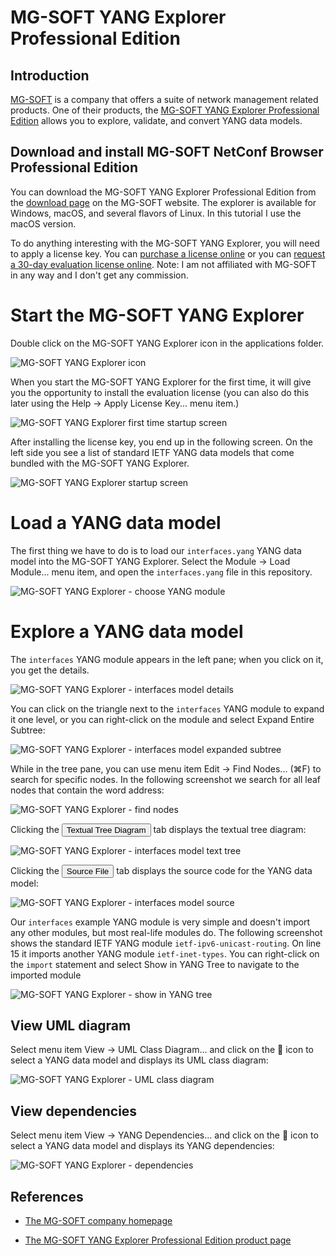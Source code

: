 # MG-SOFT YANG Explorer Professional Edition

## Introduction

[MG-SOFT](https://www.mg-soft.si/) is a company that offers a suite of network management related
products.
One of their products, the
[MG-SOFT YANG Explorer Professional Edition](https://www.mg-soft.si/mgYangExplorer.html)
allows you to explore, validate, and convert YANG data models.

## Download and install MG-SOFT NetConf Browser Professional Edition

You can download the MG-SOFT YANG Explorer Professional Edition from the 
[download page](https://www.mg-soft.si/download.html?product=yangexplorer&os=java)
on the MG-SOFT website.
The explorer is available for Windows, macOS, and several flavors of Linux.
In this tutorial I use the macOS version.

To do anything interesting with the MG-SOFT YANG Explorer, you will need to apply a license key.
You can [purchase a license online](https://www.mg-soft.si/mgYangExplorer-ordering.html)
or you can [request a 30-day evaluation license online](https://www.mg-soft.si/evalKeyReq.html).
Note: I am not affiliated with MG-SOFT in any way and I don't get any commission.

# Start the MG-SOFT YANG Explorer

Double click on the MG-SOFT YANG Explorer icon in the applications folder.

![MG-SOFT YANG Explorer icon](figures/mgsoft-yang-explorer-icon.png)

When you start the MG-SOFT YANG Explorer for the first time, it will give you the opportunity
to install the evaluation license
(you can also do this later using the Help → Apply License Key... menu item.)

![MG-SOFT YANG Explorer first time startup screen](figures/mgsoft-yang-explorer-first-time.png)

After installing the license key, you end up in the following screen.
On the left side you see a list of standard IETF YANG data models that come bundled with the
MG-SOFT YANG Explorer.

![MG-SOFT YANG Explorer startup screen](figures/mgsoft-yang-explorer-startup.png)

# Load a YANG data model

The first thing we have to do is to load our `interfaces.yang` YANG data model into the
MG-SOFT YANG Explorer.
Select the Module → Load Module... menu item, and open the `interfaces.yang` file in this
repository.

![MG-SOFT YANG Explorer - choose YANG module](figures/mgsoft-yang-explorer-choose-yang-file.png)

# Explore a YANG data model

The `interfaces` YANG module appears in the left pane; when you click on it, you get the details.

![MG-SOFT YANG Explorer - interfaces model details](figures/mgsoft-yang-explorer-interface-model-details.png)

You can click on the triangle next to the `interfaces` YANG module to expand it one level,
or you can right-click on the module and select Expand Entire Subtree:

![MG-SOFT YANG Explorer - interfaces model expanded subtree](figures/mgsoft-yang-explorer-interface-model-expanded-subtree.png)

While in the tree pane, you can use menu item Edit → Find Nodes... (⌘F) to search for specific nodes.
In the following screenshot we search for all leaf nodes that contain the word address:

![MG-SOFT YANG Explorer - find nodes](figures/mgsoft-yang-explorer-find-nodes.png)

Clicking the <button>Textual Tree Diagram</button> tab displays the textual tree diagram:

![MG-SOFT YANG Explorer - interfaces model text tree](figures/mgsoft-yang-explorer-interface-model-text-tree.png)

Clicking the <button>Source File</button> tab displays the source code for the YANG data model:

![MG-SOFT YANG Explorer - interfaces model source](figures/mgsoft-yang-explorer-interface-model-source.png)

Our `interfaces` example YANG module is very simple and doesn't import any other modules,
but most real-life modules do.
The following screenshot shows the standard IETF YANG module `ietf-ipv6-unicast-routing`.
On line 15 it imports another YANG module `ietf-inet-types`.
You can right-click on the `import` statement and select Show in YANG Tree to navigate to the
imported module

![MG-SOFT YANG Explorer - show in YANG tree](figures/mgsoft-yang-explorer-show-in-yang-tree.png)

## View UML diagram

Select menu item View → UML Class Diagram... and click on the 🔧 icon to select a YANG data model
and displays its UML class diagram:

![MG-SOFT YANG Explorer - UML class diagram](figures/mgsoft-yang-explorer-uml-class-diagram.png)

## View dependencies

Select menu item View → YANG Dependencies... and click on the 🔧 icon to select a YANG data model
and displays its YANG dependencies:

![MG-SOFT YANG Explorer - dependencies](figures/mgsoft-yang-explorer-dependencies.png)

## References

* [The MG-SOFT company homepage](https://www.mg-soft.si/)

* [The MG-SOFT YANG Explorer Professional Edition product page](https://www.mg-soft.si/mgYangExplorer.html)
